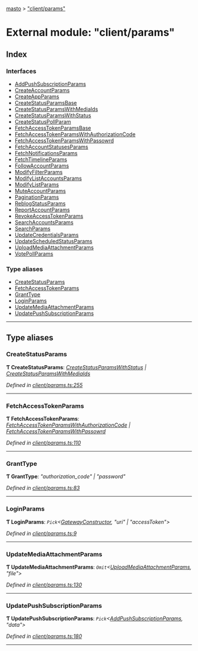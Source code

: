 [masto](../README.md) > ["client/params"](../modules/_client_params_.md)

# External module: "client/params"

## Index

### Interfaces

* [AddPushSubscriptionParams](../interfaces/_client_params_.addpushsubscriptionparams.md)
* [CreateAccountParams](../interfaces/_client_params_.createaccountparams.md)
* [CreateAppParams](../interfaces/_client_params_.createappparams.md)
* [CreateStatusParamsBase](../interfaces/_client_params_.createstatusparamsbase.md)
* [CreateStatusParamsWithMediaIds](../interfaces/_client_params_.createstatusparamswithmediaids.md)
* [CreateStatusParamsWithStatus](../interfaces/_client_params_.createstatusparamswithstatus.md)
* [CreateStatusPollParam](../interfaces/_client_params_.createstatuspollparam.md)
* [FetchAccessTokenParamsBase](../interfaces/_client_params_.fetchaccesstokenparamsbase.md)
* [FetchAccessTokenParamsWithAuthorizationCode](../interfaces/_client_params_.fetchaccesstokenparamswithauthorizationcode.md)
* [FetchAccessTokenParamsWithPassowrd](../interfaces/_client_params_.fetchaccesstokenparamswithpassowrd.md)
* [FetchAccountStatusesParams](../interfaces/_client_params_.fetchaccountstatusesparams.md)
* [FetchNotificationsParams](../interfaces/_client_params_.fetchnotificationsparams.md)
* [FetchTimelineParams](../interfaces/_client_params_.fetchtimelineparams.md)
* [FollowAccountParams](../interfaces/_client_params_.followaccountparams.md)
* [ModifyFilterParams](../interfaces/_client_params_.modifyfilterparams.md)
* [ModifyListAccountsParams](../interfaces/_client_params_.modifylistaccountsparams.md)
* [ModifyListParams](../interfaces/_client_params_.modifylistparams.md)
* [MuteAccountParams](../interfaces/_client_params_.muteaccountparams.md)
* [PaginationParams](../interfaces/_client_params_.paginationparams.md)
* [ReblogStatusParams](../interfaces/_client_params_.reblogstatusparams.md)
* [ReportAccountParams](../interfaces/_client_params_.reportaccountparams.md)
* [RevokeAccessTokenParams](../interfaces/_client_params_.revokeaccesstokenparams.md)
* [SearchAccountsParams](../interfaces/_client_params_.searchaccountsparams.md)
* [SearchParams](../interfaces/_client_params_.searchparams.md)
* [UpdateCredentialsParams](../interfaces/_client_params_.updatecredentialsparams.md)
* [UpdateScheduledStatusParams](../interfaces/_client_params_.updatescheduledstatusparams.md)
* [UploadMediaAttachmentParams](../interfaces/_client_params_.uploadmediaattachmentparams.md)
* [VotePollParams](../interfaces/_client_params_.votepollparams.md)

### Type aliases

* [CreateStatusParams](_client_params_.md#createstatusparams)
* [FetchAccessTokenParams](_client_params_.md#fetchaccesstokenparams)
* [GrantType](_client_params_.md#granttype)
* [LoginParams](_client_params_.md#loginparams)
* [UpdateMediaAttachmentParams](_client_params_.md#updatemediaattachmentparams)
* [UpdatePushSubscriptionParams](_client_params_.md#updatepushsubscriptionparams)

---

## Type aliases

<a id="createstatusparams"></a>

###  CreateStatusParams

**Ƭ CreateStatusParams**: *[CreateStatusParamsWithStatus](../interfaces/_client_params_.createstatusparamswithstatus.md) \| [CreateStatusParamsWithMediaIds](../interfaces/_client_params_.createstatusparamswithmediaids.md)*

*Defined in [client/params.ts:255](https://github.com/neet/masto.js/blob/b4e0b0f/src/client/params.ts#L255)*

___
<a id="fetchaccesstokenparams"></a>

###  FetchAccessTokenParams

**Ƭ FetchAccessTokenParams**: *[FetchAccessTokenParamsWithAuthorizationCode](../interfaces/_client_params_.fetchaccesstokenparamswithauthorizationcode.md) \| [FetchAccessTokenParamsWithPassowrd](../interfaces/_client_params_.fetchaccesstokenparamswithpassowrd.md)*

*Defined in [client/params.ts:110](https://github.com/neet/masto.js/blob/b4e0b0f/src/client/params.ts#L110)*

___
<a id="granttype"></a>

###  GrantType

**Ƭ GrantType**: *"authorization_code" \| "password"*

*Defined in [client/params.ts:83](https://github.com/neet/masto.js/blob/b4e0b0f/src/client/params.ts#L83)*

___
<a id="loginparams"></a>

###  LoginParams

**Ƭ LoginParams**: *`Pick`<[GatewayConstructor](../interfaces/_client_gateway_.gatewayconstructor.md), "uri" \| "accessToken">*

*Defined in [client/params.ts:9](https://github.com/neet/masto.js/blob/b4e0b0f/src/client/params.ts#L9)*

___
<a id="updatemediaattachmentparams"></a>

###  UpdateMediaAttachmentParams

**Ƭ UpdateMediaAttachmentParams**: *`Omit`<[UploadMediaAttachmentParams](../interfaces/_client_params_.uploadmediaattachmentparams.md), "file">*

*Defined in [client/params.ts:130](https://github.com/neet/masto.js/blob/b4e0b0f/src/client/params.ts#L130)*

___
<a id="updatepushsubscriptionparams"></a>

###  UpdatePushSubscriptionParams

**Ƭ UpdatePushSubscriptionParams**: *`Pick`<[AddPushSubscriptionParams](../interfaces/_client_params_.addpushsubscriptionparams.md), "data">*

*Defined in [client/params.ts:180](https://github.com/neet/masto.js/blob/b4e0b0f/src/client/params.ts#L180)*

___


